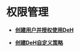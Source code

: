 # 权限管理<a name="deh_01_0050"></a>

-   **[创建用户并授权使用DeH](创建用户并授权使用DeH.md)**  

-   **[创建DeH自定义策略](创建DeH自定义策略.md)**  


